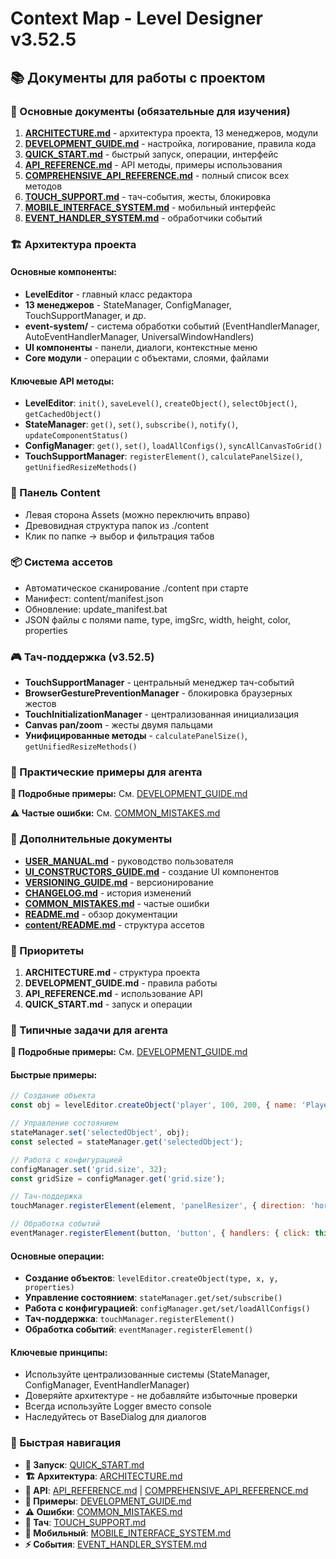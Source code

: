 # Context Map - Level Designer v3.52.5

## 📚 Документы для работы с проектом

### 🔧 Основные документы (обязательные для изучения)

1. **[ARCHITECTURE.md](./docs/ARCHITECTURE.md)** - архитектура проекта, 13 менеджеров, модули
2. **[DEVELOPMENT_GUIDE.md](./docs/DEVELOPMENT_GUIDE.md)** - настройка, логирование, правила кода
3. **[QUICK_START.md](./docs/QUICK_START.md)** - быстрый запуск, операции, интерфейс
4. **[API_REFERENCE.md](./docs/API_REFERENCE.md)** - API методы, примеры использования
5. **[COMPREHENSIVE_API_REFERENCE.md](./docs/COMPREHENSIVE_API_REFERENCE.md)** - полный список всех методов
6. **[TOUCH_SUPPORT.md](./docs/TOUCH_SUPPORT.md)** - тач-события, жесты, блокировка
7. **[MOBILE_INTERFACE_SYSTEM.md](./docs/MOBILE_INTERFACE_SYSTEM.md)** - мобильный интерфейс
8. **[EVENT_HANDLER_SYSTEM.md](./docs/EVENT_HANDLER_SYSTEM.md)** - обработчики событий

### 🏗️ Архитектура проекта

#### Основные компоненты:
- **LevelEditor** - главный класс редактора
- **13 менеджеров** - StateManager, ConfigManager, TouchSupportManager, и др.
- **event-system/** - система обработки событий (EventHandlerManager, AutoEventHandlerManager, UniversalWindowHandlers)
- **UI компоненты** - панели, диалоги, контекстные меню
- **Core модули** - операции с объектами, слоями, файлами

#### Ключевые API методы:
- **LevelEditor**: `init()`, `saveLevel()`, `createObject()`, `selectObject()`, `getCachedObject()`
- **StateManager**: `get()`, `set()`, `subscribe()`, `notify()`, `updateComponentStatus()`
- **ConfigManager**: `get()`, `set()`, `loadAllConfigs()`, `syncAllCanvasToGrid()`
- **TouchSupportManager**: `registerElement()`, `calculatePanelSize()`, `getUnifiedResizeMethods()`

### 📁 Панель Content
- Левая сторона Assets (можно переключить вправо)
- Древовидная структура папок из ./content
- Клик по папке → выбор и фильтрация табов

### 📦 Система ассетов
- Автоматическое сканирование ./content при старте
- Манифест: content/manifest.json
- Обновление: update_manifest.bat
- JSON файлы с полями name, type, imgSrc, width, height, color, properties

### 🎮 Тач-поддержка (v3.52.5)
- **TouchSupportManager** - центральный менеджер тач-событий
- **BrowserGesturePreventionManager** - блокировка браузерных жестов
- **TouchInitializationManager** - централизованная инициализация
- **Canvas pan/zoom** - жесты двумя пальцами
- **Унифицированные методы** - `calculatePanelSize()`, `getUnifiedResizeMethods()`

### 🔧 Практические примеры для агента

**📖 Подробные примеры:** См. [DEVELOPMENT_GUIDE.md](./docs/DEVELOPMENT_GUIDE.md#-практические-примеры-для-агента)

**⚠️ Частые ошибки:** См. [COMMON_MISTAKES.md](./docs/COMMON_MISTAKES.md)

### 📖 Дополнительные документы

- **[USER_MANUAL.md](./docs/USER_MANUAL.md)** - руководство пользователя
- **[UI_CONSTRUCTORS_GUIDE.md](./docs/UI_CONSTRUCTORS_GUIDE.md)** - создание UI компонентов
- **[VERSIONING_GUIDE.md](./docs/VERSIONING_GUIDE.md)** - версионирование
- **[CHANGELOG.md](./docs/CHANGELOG.md)** - история изменений
- **[COMMON_MISTAKES.md](./docs/COMMON_MISTAKES.md)** - частые ошибки
- **[README.md](./docs/README.md)** - обзор документации
- **[content/README.md](./content/README.md)** - структура ассетов

### 🎯 Приоритеты

1. **ARCHITECTURE.md** - структура проекта
2. **DEVELOPMENT_GUIDE.md** - правила работы
3. **API_REFERENCE.md** - использование API
4. **QUICK_START.md** - запуск и операции

### 🤖 Типичные задачи для агента

**📖 Подробные примеры:** См. [DEVELOPMENT_GUIDE.md](./docs/DEVELOPMENT_GUIDE.md#-практические-примеры-для-агента)

#### Быстрые примеры:
```javascript
// Создание объекта
const obj = levelEditor.createObject('player', 100, 200, { name: 'Player' });

// Управление состоянием
stateManager.set('selectedObject', obj);
const selected = stateManager.get('selectedObject');

// Работа с конфигурацией
configManager.set('grid.size', 32);
const gridSize = configManager.get('grid.size');

// Тач-поддержка
touchManager.registerElement(element, 'panelResizer', { direction: 'horizontal' });

// Обработка событий
eventManager.registerElement(button, 'button', { handlers: { click: this.onClick.bind(this) } });
```

#### Основные операции:
- **Создание объектов**: `levelEditor.createObject(type, x, y, properties)`
- **Управление состоянием**: `stateManager.get/set/subscribe()`
- **Работа с конфигурацией**: `configManager.get/set/loadAllConfigs()`
- **Тач-поддержка**: `touchManager.registerElement()`
- **Обработка событий**: `eventManager.registerElement()`

#### Ключевые принципы:
- Используйте централизованные системы (StateManager, ConfigManager, EventHandlerManager)
- Доверяйте архитектуре - не добавляйте избыточные проверки
- Всегда используйте Logger вместо console
- Наследуйтесь от BaseDialog для диалогов

### 🔗 Быстрая навигация

- **🚀 Запуск**: [QUICK_START.md](./docs/QUICK_START.md#-запуск-за-3-шага)
- **🏗️ Архитектура**: [ARCHITECTURE.md](./docs/ARCHITECTURE.md#-утилитарная-архитектура)
- **📖 API**: [API_REFERENCE.md](./docs/API_REFERENCE.md) | [COMPREHENSIVE_API_REFERENCE.md](./docs/COMPREHENSIVE_API_REFERENCE.md)
- **🤖 Примеры**: [DEVELOPMENT_GUIDE.md](./docs/DEVELOPMENT_GUIDE.md#-практические-примеры-для-агента)
- **⚠️ Ошибки**: [COMMON_MISTAKES.md](./docs/COMMON_MISTAKES.md)
- **📱 Тач**: [TOUCH_SUPPORT.md](./docs/TOUCH_SUPPORT.md)
- **📱 Мобильный**: [MOBILE_INTERFACE_SYSTEM.md](./docs/MOBILE_INTERFACE_SYSTEM.md)
- **⚡ События**: [EVENT_HANDLER_SYSTEM.md](./docs/EVENT_HANDLER_SYSTEM.md)
